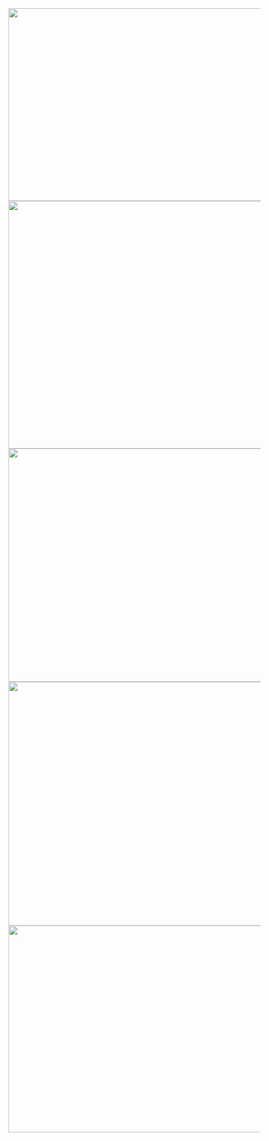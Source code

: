 <img src="https://farm8.staticflickr.com/7485/26483355813_c9671407a9_z.jpg" width="640" height="385">
<img src="https://farm8.staticflickr.com/7291/26483355733_b6e1745395_z.jpg" width="640" height="494">
<img src="https://farm8.staticflickr.com/7276/26483355713_ab9e455706_z.jpg" width="640" height="466">
<img src="https://farm8.staticflickr.com/7112/26483355603_f4a194d01e_z.jpg" width="640" height="487">
<img src="https://farm8.staticflickr.com/7695/26483355483_f8bc74a711_z.jpg" width="640" height="413">

